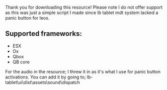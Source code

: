 Thank you for downloading this resource! Please note I do not offer support as this was just a simple script I made since lb tablet mdt system lacked a panic button for leos.

## Supported frameworks:
* ESX
* Ox
* Qbox
* QB core

For the audio in the resource; I threw it in as it's what I use for panic button activations. You can add it by going to; lb-tablet\ui\dist\assets\sound\dispatch
